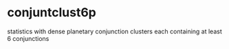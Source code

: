 # conjuntclust6p
statistics with dense planetary conjunction clusters each containing at least 6 conjunctions

